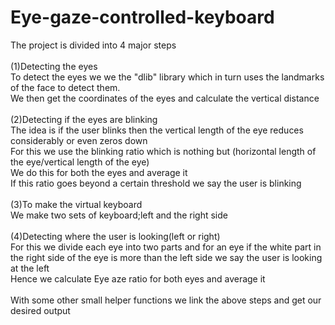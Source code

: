 # Eye-gaze-controlled-keyboard

The project is divided into 4 major steps\
\
(1)Detecting the eyes\
To detect the eyes we we the "dlib" library which in turn uses the landmarks of the face to detect them.\
We then get the coordinates of the eyes and calculate the vertical distance\
\
(2)Detecting if the eyes are blinking\
The idea is if the user blinks then the vertical length of the eye reduces considerably or even zeros down\
For this we use the blinking ratio which is nothing but (horizontal length of the eye/vertical length of the eye)\
We do this for both the eyes and average it\
If this ratio goes beyond a certain threshold we say the user is blinking\
\
(3)To make the virtual keyboard\
We make two sets of keyboard;left and the right side\
\
(4)Detecting where the user is looking(left or right)\
For this we divide each eye into two parts and for an eye if the white part in the right side of the eye is more than the left side we say the user is looking at the left\
Hence we calculate Eye aze ratio for both eyes and average it\
\
With some other small helper functions we link the above steps and get our desired output
